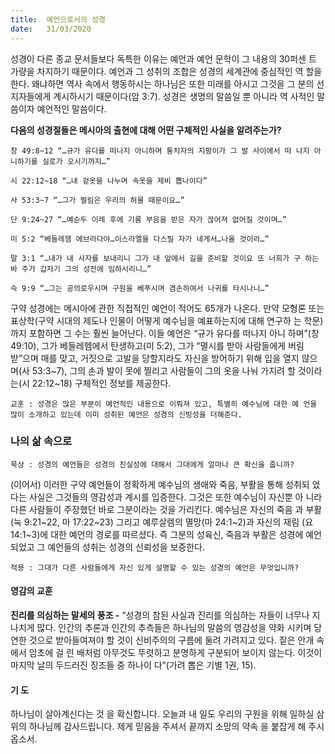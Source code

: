 ```yaml
---
title:  예언으로서의 성경
date:   31/03/2020
---
```


성경이 다른 종교 문서들보다 독특한 이유는 예언과 예언 문학이 그 내용의 30퍼센
트 가량을 차지하기 때문이다. 예언과 그 성취의 조합은 성경의 세계관에 중심적인 역
할을 한다. 왜냐하면 역사 속에서 행동하시는 하나님은 또한 미래를 아시고 그것을 그
분의 선지자들에게 계시하시기 때문이다(암 3:7). 성경은 생명의 말씀일 뿐 아니라 역
사적인 말씀이자 예언적인 말씀이다.

**다음의 성경절들은 메시아의 출현에 대해 어떤 구체적인 사실을 알려주는가?**

`창 49:8~12 “…규가 유다를 떠나지 아니하며 통치자의 지팡이가 그 발 사이에서 떠
나지 아니하기를 실로가 오시기까지…”`

`시 22:12~18 “…내 겉옷을 나누며 속옷을 제비 뽑나이다”`

`사 53:3~7 “…그가 찔림은 우리의 허물 때문이요…”`

`단 9:24~27 “…예순두 이레 후에 기름 부음을 받은 자가 끊어져 없어질 것이며…”`

`미 5:2 “베들레헴 에브라다야…이스라엘을 다스릴 자가 네게서…나올 것이라…”`

`말 3:1 “…내가 내 사자를 보내리니 그가 내 앞에서 길을 준비할 것이요 또 너희가 구
하는 바 주가 갑자기 그의 성전에 임하시리니…”`

`슥 9:9 “…그는 공의로우시며 구원을 베푸시며 겸손하여서 나귀를 타시나니…”`

구약 성경에는 메시아에 관한 직접적인 예언이 적어도 65개가 나온다. 만약 모형론
또는 표상학(구약 시대의 제도나 인물이 어떻게 예수님을 예표하는지에 대해 연구하
는 학문)까지 포함하면 그 수는 훨씬 늘어난다. 이들 예언은 “규가 유다를 떠나지 아니
하며”(창 49:10), 그가 베들레헴에서 탄생하고(미 5:2), 그가 “멸시를 받아 사람들에게
버림 받”으며 매를 맞고, 거짓으로 고발을 당할지라도 자신을 방어하기 위해 입을 열지
않으며(사 53:3~7), 그의 손과 발이 못에 찔리고 사람들이 그의 옷을 나눠 가지려 할
것이라는(시 22:12~18) 구체적인 정보를 제공한다.

`교훈 : 성경은 많은 부분이 예언적인 내용으로 이뤄져 있고, 특별히 예수님에 대한 예
언을 많이 소개하고 있는데 이미 성취된 예언은 성경의 신빙성을 더해준다.`

### 나의 삶 속으로

`묵상 : 성경의 예언들은 성경의 진실성에 대해서 그대에게 얼마나 큰 확신을 줍니까?`

(이어서) 이러한 구약 예언들이 정확하게 예수님의 생애와 죽음, 부활을 통해 성취되
었다는 사실은 그것들의 영감성과 계시를 입증한다. 그것은 또한 예수님이 자신뿐 아
니라 다른 사람들이 주장했던 바로 그분이라는 것을 가리킨다. 예수님은 자신의 죽음
과 부활(눅 9:21~22, 마 17:22~23) 그리고 예루살렘의 멸망(마 24:1~2)과 자신의 재림
(요 14:1~3)에 대한 예언의 경로를 따르셨다. 즉 그분의 성육신, 죽음과 부활은 성경에
예언되었고 그 예언들의 성취는 성경의 신뢰성을 보증한다.

`적용 : 그대가 다른 사람들에게 자신 있게 설명할 수 있는 성경의 예언은 무엇입니까?`

#### 영감의 교훈

**진리를 의심하는 말세의 풍조 -** “성경의 참된 사실과
진리를 의심하는 자들이 너무나 지나치게 많다. 인간의
추론과 인간의 추측들은 하나님의 말씀의 영감성을 약화
시키며 당연한 것으로 받아들여져야 할 것이 신비주의의
구름에 둘려 가려지고 있다. 짙은 안개 속에서 암초에 걸
린 배처럼 아무것도 뚜렷하고 분명하게 구분되어 보이지
않는다. 이것이 마지막 날의 두드러진 징조들 중 하나이
다”(가려 뽑은 기별 1권, 15).

#### 기 도

하나님이 살아계신다는 것
을 확신합니다. 오늘과 내
일도 우리의 구원을 위해
일하실 삼위의 하나님께
감사드립니다. 제게 믿음을
주셔서 끝까지 소망의 약속
을 붙잡게 해 주시옵소서.